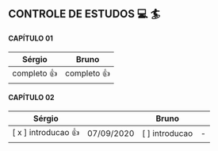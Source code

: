 
## CONTROLE DE ESTUDOS  :computer: :surfer:

#### CAPÍTULO 01


**Sérgio** | **Bruno**
------------ | -------------
completo :+1: | completo :+1:


#### CAPÍTULO 02


**Sérgio** | | **Bruno** | |
------------ |------------ |------------ |------------ |
[ x ] introducao :+1: | 07/09/2020 | [  ] introducao| -  |

